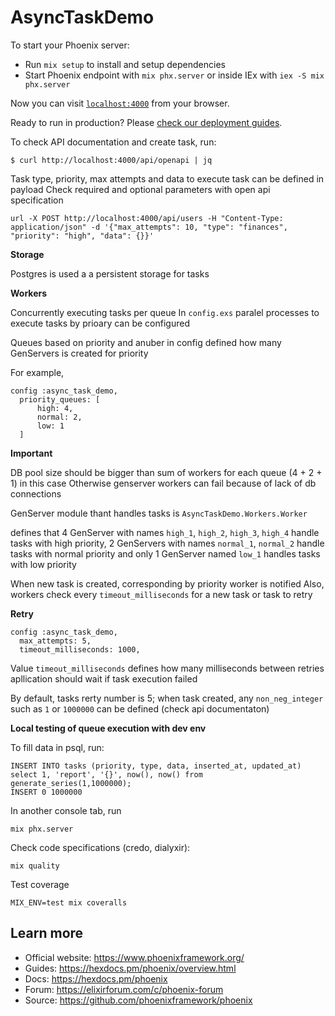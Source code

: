# AsyncTaskDemo

To start your Phoenix server:

  * Run `mix setup` to install and setup dependencies
  * Start Phoenix endpoint with `mix phx.server` or inside IEx with `iex -S mix phx.server`

Now you can visit [`localhost:4000`](http://localhost:4000) from your browser.

Ready to run in production? Please [check our deployment guides](https://hexdocs.pm/phoenix/deployment.html).

To check API documentation and create task, run:
```
$ curl http://localhost:4000/api/openapi | jq
```
Task type, priority, max attempts and data to execute task can be defined in payload
Check required and optional parameters with open api specification

```
url -X POST http://localhost:4000/api/users -H "Content-Type: application/json" -d '{"max_attempts": 10, "type": "finances", "priority": "high", "data": {}}'
```

**Storage**

Postgres is used a a persistent storage for tasks 

**Workers**

Concurrently executing tasks per queue
In `config.exs` paralel processes to execute tasks by prioary can be configured

Queues based on priority and anuber in config defined how many GenServers is created for priority

For example, 
```
config :async_task_demo,
  priority_queues: [
      high: 4,
      normal: 2,
      low: 1
  ]
```

**Important**

DB pool size should be bigger than sum of workers for each queue (4 + 2 + 1) in this case
Otherwise genserver workers can fail because of lack of db connections

GenServer module thant handles tasks is `AsyncTaskDemo.Workers.Worker`

defines that 4 GenServer with names `high_1`, `high_2`, `high_3`, `high_4` handle tasks with high priority, 2 GenServers with names `normal_1`, `normal_2` handle tasks with normal priority and only 1 GenServer named `low_1` handles tasks with low  priority

When new task is created, corresponding by priority worker is notified
Also, workers check every `timeout_milliseconds` for a new task or task to retry

**Retry**

```
config :async_task_demo,
  max_attempts: 5,
  timeout_milliseconds: 1000,

```

Value `timeout_milliseconds` defines how many milliseconds between retries apllication should wait if task execution failed

By default, tasks rerty number is 5; when task created, any `non_neg_integer` such as `1` or `1000000` can be defined (check api documentaton)

**Local testing of queue execution with dev env**

To fill data in psql, run: 
```
INSERT INTO tasks (priority, type, data, inserted_at, updated_at) select 1, 'report', '{}', now(), now() from generate_series(1,1000000);
INSERT 0 1000000
```

In another console tab, run
```
mix phx.server
```

Check code specifications (credo, dialyxir):
```
mix quality
```

Test coverage
```
MIX_ENV=test mix coveralls
```

## Learn more

  * Official website: https://www.phoenixframework.org/
  * Guides: https://hexdocs.pm/phoenix/overview.html
  * Docs: https://hexdocs.pm/phoenix
  * Forum: https://elixirforum.com/c/phoenix-forum
  * Source: https://github.com/phoenixframework/phoenix
